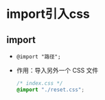 # import引入css

## import

+ `@import "路径";`

+ 作用：导入另外一个 CSS 文件

  ```css
  /* index.css */
  @import "./reset.css";
  ```
